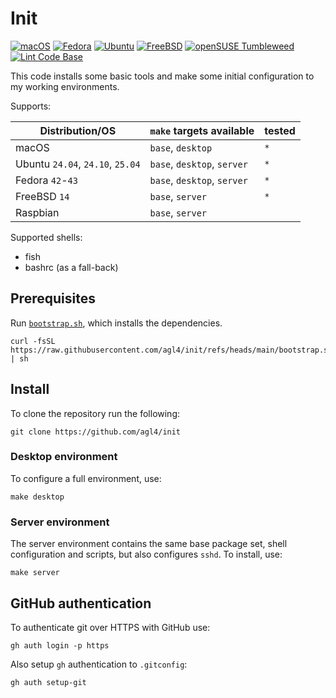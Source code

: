 # Init

[![macOS](https://github.com/agl4/init/actions/workflows/macos.yml/badge.svg)](https://github.com/agl4/init/actions/workflows/macos.yml)
[![Fedora](https://github.com/agl4/init/actions/workflows/fedora.yml/badge.svg)](https://github.com/agl4/init/actions/workflows/fedora.yml)
[![Ubuntu](https://github.com/agl4/init/actions/workflows/ubuntu.yml/badge.svg)](https://github.com/agl4/init/actions/workflows/ubuntu.yml)
[![FreeBSD](https://github.com/agl4/init/actions/workflows/freebsd.yml/badge.svg)](https://github.com/agl4/init/actions/workflows/freebsd.yml)
[![openSUSE Tumbleweed](https://github.com/agl4/init/actions/workflows/opensuse-tumbleweed.yml/badge.svg)](https://github.com/agl4/init/actions/workflows/opensuse-tumbleweed.yml)
[![Lint Code Base](https://github.com/agl4/init/actions/workflows/github-super-linter.yml/badge.svg)](https://github.com/agl4/init/actions/workflows/github-super-linter.yml)

This code installs some basic tools and make some initial configuration to my
working environments.

Supports:

| Distribution/OS                  | `make` targets available    | tested |
|----------------------------------|-----------------------------|--------|
| macOS                            | `base`, `desktop`           | `*`    |
| Ubuntu `24.04`, `24.10`, `25.04` | `base`, `desktop`, `server` | `*`    |
| Fedora `42`-`43`                 | `base`, `desktop`, `server` | `*`    |
| FreeBSD `14`                     | `base`, `server`            | `*`    |
| Raspbian                         | `base`, `server`            |        |

Supported shells:

- fish
- bashrc (as a fall-back)

## Prerequisites

Run [`bootstrap.sh`](./bootstrap.sh), which installs the dependencies.

```shell
curl -fsSL https://raw.githubusercontent.com/agl4/init/refs/heads/main/bootstrap.sh | sh
```

## Install

To clone the repository run the following:

```shell
git clone https://github.com/agl4/init
```

### Desktop environment

To configure a full environment, use:

```shell
make desktop
```

### Server environment

The server environment contains the same base package set, shell configuration and scripts, but also configures `sshd`. To install, use:

```shell
make server
```

## GitHub authentication

To authenticate git over HTTPS with GitHub use:

```shell
gh auth login -p https
```

Also setup `gh` authentication to `.gitconfig`:

```shell
gh auth setup-git
```
